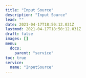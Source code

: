 ```yaml
---
title: "Input Source"
description: "Input Source"
lead: ""
date: 2021-04-17T18:50:12.031Z
lastmod: 2021-04-17T18:50:12.031Z
draft: false
images: []
menu:
  docs:
    parent: "service"
toc: true
service:
  name: "InputSource"
---
```


